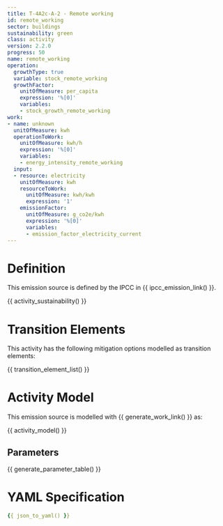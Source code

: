 ```yaml
---
title: T-4A2c-A-2 - Remote working
id: remote_working
sector: buildings
sustainability: green
class: activity
version: 2.2.0
progress: 50
name: remote_working
operation:
  growthType: true
  variable: stock_remote_working
  growthFactor:
    unitOfMeasure: per_capita
    expression: '%[0]'
    variables:
    - stock_growth_remote_working
work:
- name: unknown
  unitOfMeasure: kwh
  operationToWork:
    unitOfMeasure: kwh/h
    expression: '%[0]'
    variables:
    - energy_intensity_remote_working
  input:
  - resource: electricity
    unitOfMeasure: kwh
    resourceToWork:
      unitOfMeasure: kwh/kwh
      expression: '1'
    emissionFactor:
      unitOfMeasure: g_co2e/kwh
      expression: '%[0]'
      variables:
      - emission_factor_electricity_current
---
```

# Definition
This emission source is defined by the IPCC in {{ ipcc_emission_link() }}.


{{ activity_sustainability() }}

# Transition Elements

This activity has the following mitigation options modelled as transition elements:

{{ transition_element_list() }}

# Activity Model
This emission source is modelled with {{ generate_work_link() }} as:

{{ activity_model() }}

## Parameters

{{ generate_parameter_table() }}

# YAML Specification

```yaml
{{ json_to_yaml() }}
```